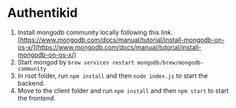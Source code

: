 # Authentikid
1. Install mongodb community locally following this link. [https://www.mongodb.com/docs/manual/tutorial/install-mongodb-on-os-x/](https://www.mongodb.com/docs/manual/tutorial/install-mongodb-on-os-x/)
2. Start mongod by `brew services restart mongodb/brew/mongodb-community`
3. In root folder, run `npm install` and then `node index.js` to start the backend.
4. Move to the client folder and run `npm install` and then `npm start` to start the frontend.
